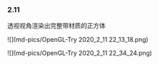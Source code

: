 ### 2.11

透视视角渲染出完整带材质的正方体

![](md-pics/OpenGL-Try 2020_2_11 22_13_18.png)

![](md-pics/OpenGL-Try 2020_2_11 22_34_24.png)